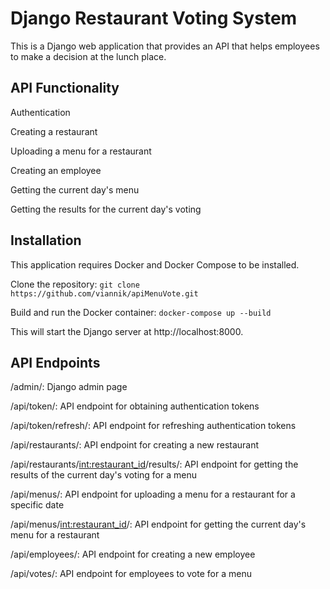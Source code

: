 # Django Restaurant Voting System
This is a Django web application that provides an API that helps employees to make a decision at the lunch place.

## API Functionality

Authentication

Creating a restaurant

Uploading a menu for a restaurant

Creating an employee

Getting the current day's menu

Getting the results for the current day's voting

## Installation
This application requires Docker and Docker Compose to be installed.

Clone the repository:
`git clone https://github.com/viannik/apiMenuVote.git`

Build and run the Docker container:
`docker-compose up --build`

This will start the Django server at http://localhost:8000.

## API Endpoints
/admin/: Django admin page

/api/token/: API endpoint for obtaining authentication tokens

/api/token/refresh/: API endpoint for refreshing authentication tokens

/api/restaurants/: API endpoint for creating a new restaurant

/api/restaurants/<int:restaurant_id>/results/: API endpoint for getting the results of the current day's voting for a menu

/api/menus/: API endpoint for uploading a menu for a restaurant for a specific date

/api/menus/<int:restaurant_id>/: API endpoint for getting the current day's menu for a restaurant

/api/employees/: API endpoint for creating a new employee

/api/votes/: API endpoint for employees to vote for a menu
